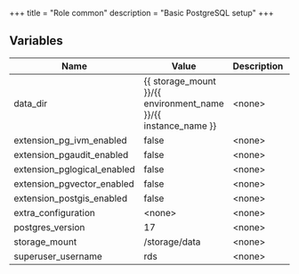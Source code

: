 +++
title = "Role common"
description = "Basic PostgreSQL setup"
+++

## Variables

| Name | Value | Description | Required |
| ---- | ----- | ----------- | -------- |
| data_dir | {{ storage_mount }}/{{ environment_name }}/{{ instance_name }} | &lt;none&gt; | false  |
| extension_pg_ivm_enabled | false | &lt;none&gt; | false  |
| extension_pgaudit_enabled | false | &lt;none&gt; | false  |
| extension_pglogical_enabled | false | &lt;none&gt; | false  |
| extension_pgvector_enabled | false | &lt;none&gt; | false  |
| extension_postgis_enabled | false | &lt;none&gt; | false  |
| extra_configuration | &lt;none&gt; | &lt;none&gt; | false  |
| postgres_version | 17 | &lt;none&gt; | false  |
| storage_mount | /storage/data | &lt;none&gt; | false  |
| superuser_username | rds | &lt;none&gt; | false  |
